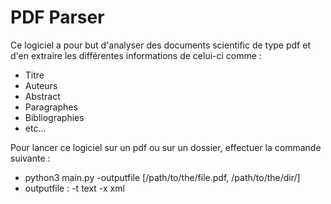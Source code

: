 # PDF Parser

Ce logiciel a pour but d'analyser des documents scientific de type pdf 
et d'en extraire les différentes informations de celui-ci comme :
- Titre
- Auteurs
- Abstract
- Paragraphes
- Bibliographies
- etc...

Pour lancer ce logiciel sur un pdf ou sur un dossier, effectuer la commande suivante :
- python3 main.py -outputfile [/path/to/the/file.pdf, /path/to/the/dir/]
- outputfile : -t text
               -x xml
